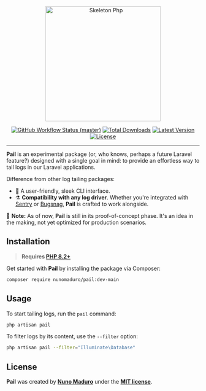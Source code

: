 <p align="center">
    <img src="https://raw.githubusercontent.com/nunomaduro/pail/master/docs/example.png" height="300" alt="Skeleton Php">
    <p align="center">
        <a href="https://github.com/nunomaduro/pail/actions"><img alt="GitHub Workflow Status (master)" src="https://github.com/nunomaduro/pail/actions/workflows/tests.yml/badge.svg"></a>
        <a href="https://packagist.org/packages/nunomaduro/pail"><img alt="Total Downloads" src="https://img.shields.io/packagist/dt/nunomaduro/pail"></a>
        <a href="https://packagist.org/packages/nunomaduro/pail"><img alt="Latest Version" src="https://img.shields.io/packagist/v/nunomaduro/pail"></a>
        <a href="https://packagist.org/packages/nunomaduro/pail"><img alt="License" src="https://img.shields.io/packagist/l/nunomaduro/pail"></a>
    </p>
</p>

------

**Pail** is an experimental package (or, who knows, perhaps a future Laravel feature?) designed with a single goal in mind: to provide an effortless way to tail logs in our Laravel applications.

Difference from other log tailing packages:

- 🌌 A user-friendly, sleek CLI interface.
- ⚗️ **Compatibility with any log driver**. Whether you're integrated with [Sentry](https://sentry.io) or [Bugsnag](https://bugsnag.com), **Pail** is crafted to work alongside.

🚧 **Note:** As of now, **Pail** is still in its proof-of-concept phase. It's an idea in the making, not yet optimized for production scenarios.

## Installation

> **Requires [PHP 8.2+](https://php.net/releases/)**

Get started with **Pail** by installing the package via Composer:

```bash
composer require nunomaduro/pail:dev-main
```

## Usage

To start tailing logs, run the `pail` command:

```bash
php artisan pail
```

To filter logs by its content, use the `--filter` option:

```bash
php artisan pail --filter="Illuminate\Database"
```

## License

**Pail** was created by **[Nuno Maduro](https://twitter.com/enunomaduro)** under the **[MIT license](https://opensource.org/licenses/MIT)**.
